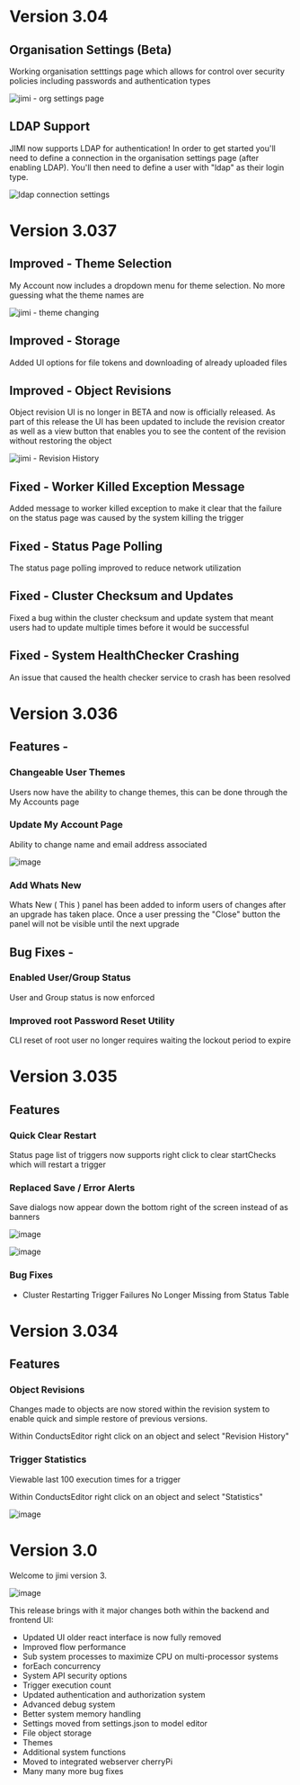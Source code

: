 # Version 3.04

## Organisation Settings (Beta)

Working organisation setttings page which allows for control over security policies including passwords and authentication types

![jimi - org settings page](https://user-images.githubusercontent.com/14958920/134075889-d8447793-16e9-410d-8773-ab05127fe8bf.png)

## LDAP Support

JIMI now supports LDAP for authentication! In order to get started you'll need to define a connection in the organisation settings page (after enabling LDAP). 
You'll then need to define a user with "ldap" as their login type.

![ldap connection settings](https://user-images.githubusercontent.com/14958920/134075990-8b3dd9c8-01a9-47e6-a16e-2f5cb024c329.png)


# Version 3.037

## Improved - Theme Selection

My Account now includes a dropdown menu for theme selection. No more guessing what the theme names are

![jimi - theme changing](https://user-images.githubusercontent.com/66521110/133906387-bf9f96b8-4221-48ab-a454-623b9f0d379c.gif)

## Improved - Storage 

Added UI options for file tokens and downloading of already uploaded files

## Improved - Object Revisions

Object revision UI is no longer in BETA and now is officially released. As part of this release the UI has been updated to include the revision creator as well as a view button that enables you to see the content of the revision without restoring the object

![jimi - Revision History](https://user-images.githubusercontent.com/66521110/133906395-f97b733d-7514-4ffc-953d-d6c04b580a46.gif)

## Fixed - Worker Killed Exception Message

Added message to worker killed exception to make it clear that the failure on the status page was caused by the system killing the trigger

## Fixed - Status Page Polling

The status page polling improved to reduce network utilization

## Fixed - Cluster Checksum and Updates

Fixed a bug within the cluster checksum and update system that meant users had to update multiple times before it would be successful

## Fixed - System HealthChecker Crashing

An issue that caused the health checker service to crash has been resolved

# Version 3.036

## Features -

### Changeable User Themes 

Users now have the ability to change themes, this can be done through the My Accounts page

### Update My Account Page

Ability to change name and email address associated

![image](https://user-images.githubusercontent.com/66521110/133906668-cb097e21-11c9-4009-9e4c-5e2273d8fb3e.png)

### Add Whats New

Whats New ( This ) panel has been added to inform users of changes after an upgrade has taken place. Once a user pressing the "Close" button the panel will not be visible until the next upgrade

## Bug Fixes -

### Enabled User/Group Status

User and Group status is now enforced

### Improved root Password Reset Utility

CLI reset of root user no longer requires waiting the lockout period to expire

# Version 3.035

## Features

### Quick Clear Restart

Status page list of triggers now supports right click to clear startChecks which will restart a trigger

### Replaced Save / Error Alerts

Save dialogs now appear down the bottom right of the screen instead of as banners

![image](https://user-images.githubusercontent.com/66521110/133906645-737cb73b-44c8-4f48-b692-57509d490271.png)

![image](https://user-images.githubusercontent.com/66521110/133906649-2f1c1d2f-282c-47d0-99cb-12736eaf4cc3.png)

### Bug Fixes

* Cluster Restarting Trigger Failures No Longer Missing from Status Table

# Version 3.034

## Features

### Object Revisions

Changes made to objects are now stored within the revision system to enable quick and simple restore of previous versions.

Within ConductsEditor right click on an object and select "Revision History"

### Trigger Statistics

Viewable last 100 execution times for a trigger

Within ConductsEditor right click on an object and select "Statistics"

![image](https://user-images.githubusercontent.com/66521110/133906629-e6a9c087-7068-4c58-9503-1befaefa55f1.png)

# Version 3.0

Welcome to jimi version 3. 

![image](https://user-images.githubusercontent.com/66521110/133906607-b8a11890-ac9a-419b-9074-1dbe41bea245.png)

This release brings with it major changes both within the backend and frontend UI:

* Updated UI older react interface is now fully removed
* Improved flow performance
* Sub system processes to maximize CPU on multi-processor systems 
* forEach concurrency
* System API security options
* Trigger execution count
* Updated authentication and authorization system
* Advanced debug system
* Better system memory handling 
* Settings moved from settings.json to model editor
* File object storage
* Themes
* Additional system functions
* Moved to integrated webserver cherryPi
* Many many more bug fixes
